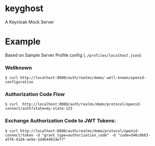 # keyghost

A Keycloak Mock Server



# Example 

Based on Sample Server Profile config (`./profiles/localhost.json`):


### Wellknown
```shell
$ curl http://localhost:8080/auth/realms/demo/.well-known/openid-configuration 
```

### Authorization Code Flow
```shell
$ curl  http://localhost:8080/auth/realms/demo/protocol/openid-connect/auth?state=my-state-123
```
### Exchange Authorization Code to JWT Tokens:

```shell
$ curl http://localhost:8080/auth/realms/demo/protocol/openid-connect/token -d "grant_type=authorization_code" -d "code=546c9b63-a5f6-41d4-ae5e-1d4b44914ef7"
```

